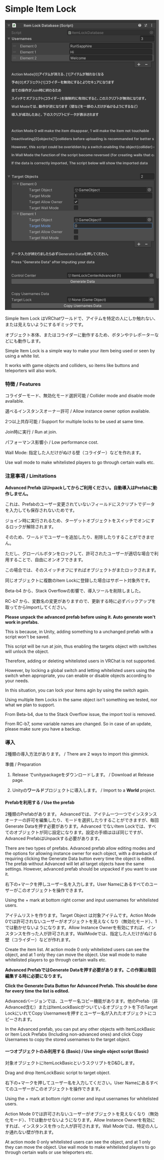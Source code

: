 # Simple Item Lock

![Sample](./Sample.png)

Simple Item Lock はVRChatワールドで、アイテムを特定の人にしか触れない、または見えないようにするギミックです。

オブジェクト本体、またはコライダーに動作するため、ボタンやテレポーターなどにも動作します。

Simple Item Lock is a simple way to make your item being used or seen by using a white list.

It works with game objects and colliders, so items like buttons and teleporters will also work.

### 特徴 / Features

コライダーモード、無効化モード選択可能 / Collider mode and disable mode available.

選べるインスタンスオーナー許可 / Allow instance owner option available.

2つ以上共存可能 / Support for multiple locks to be used at same time.

Join時に実行 / Run at join.

パフォーマンス影響小 / Low performance cost.

Wall Mode: 指定した人だけがぬける壁（コライダー）などを作れます。

Use wall mode to make whitelisted players to go through certain walls etc.

### 注意事項 / Limitations

**Advanced Prefab はUnpackしてからご利用ください。自動導入はPrefabに動作しません。**

これは、Prefabのユーザー変更されていないフィールドにスクリプトでデータを入力しても保存されないためです。

ジョイン時に実行されるため、ターゲットオブジェクトをスイッチでオンにするロックが解除されます。

そのため、ワールドでユーザーを追加したり、削除したりすることができません。

ただし、グローバルボタンをロックして、許可されたユーザーが適切な場合で利用することで、自由にオンオフできます。

この場合では、そのスイッチオフにすればオブジェクトがまたロックされます。

同じオブジェクトに複数のItem Lockに登録した場合はサポート対象外です。

Beta-b4 から、Stack Overflowの影響で、導入ツールを削除しました。

RC-b7 から、変数名の変更がありますので、更新する時に必ずバックアップを取ってからImportしてください。

**Please unpack the advanced prefab before using it. Auto generate won't work in prefabs.**

This is because, in Unity, adding something to a unchanged prefab with a script won't be saved.

This script will be run at join, thus enabling the targets object with switches will unlock the object.

Therefore, adding or deleting whitelisted users in VRChat is not supported.

However, by locking a global switch and letting whitelisted users using the switch when appropriate, you can enable or disable objects according to your needs.

In this situation, you can lock your items agin by using the switch again.

Using multiple Item Locks in the same object isn't something we tested, nor what we plan to support.

From Beta-b4, due to the Stack Overflow issue, the import tool is removed.

From RC-b7, some variable names are changed. So in case of an update, please make sure you have a backup.

### 導入

2種類の導入方法があります。 / There are 2 ways to import this gimmick.

準備 / Preparation

1. Release でunitypackageをダウンロードします。 / Download at Release page.

2. Unityの**ワールド**プロジェクトに導入します。 / Import to a **World** project.

#### Prefabを利用する / Use the prefab

2種類のPrefabがあります。 Advancedでは、アイテム一つ一つでインスタンスオーナーの許可を編集したり、モードを選択したりすることができますが、毎回Generate Dataを押す必要があります。Advanced でないItem Lockでは、すべてのオブジェクトが同じ設定になります。設定の手順はほぼ同じですが、Advanced PrefabはUnpackする必要があります。

There are two types of prefabs. Advanced prefab allow editing modes and the options for allowing instance owner for each object, with a drawback of requiring clicking the Generate Data button every time the object is edited. The prefab without Advanced will let all target objects have the same settings. However, advanced prefab should be unpacked if you want to use it.

右下の+マークを押しユーザー名を入力します。User Nameにあるすべてのユーザーがこのオブジェクトを操作できます。

Using the + mark at bottom right corner and input usernames for whitelisted users.

アイテムリストを作ります。Target Object は対象アイテムです。Action Mode 0では許可されないユーザーがオブジェクトを見えなくなり（無効化モード）、1では動かせないようになります。Allow Instance Ownerを有効にすれば、インスタンスを作った人が許可されます。WallModeでは、指定した人だけがぬける壁（コライダー）などが作れます。

Create the item list. At action mode 0 only whitelisted users can see the object, and at 1 only they can move the object. Use wall mode to make whitelisted players to go through certain walls etc.

**Advanced PrefabではGenerate Dataを押す必要があります。この作業は毎回編集する時に必要になります。**

**Click the Generate Data Button for Advanced Prefab. This should be done for every time the list is edited.**

Advancedバージョンでは、ユーザー名コピー機能があります。他のPrefab（非Advanced含む）またはItemLockBasicがついているオブジェクトを下のTarget LockにいれてCopy Usernamesを押すとユーザー名が入れたオブジェクトにコピーされます。

In the Advanced prefab, you can put any other objects with ItemLockBasic or Item Lock Prefabs (Including non-advanced ones) and click Copy Usernames to copy the stored usernames to the target object.

#### 一つオブジェクトのみ利用する (Basic) / Use single object script (Basic)

対象オブジェクトにItemLockBasicというスクリプトをD&Dします。

Drag and drop ItemLockBasic script to target object.

右下の+マークを押してユーザー名を入力してください。User Nameにあるすべてのユーザーがこのオブジェクトを操作できます。

Using the + mark at bottom right corner and input usernames for whitelisted users.

Action Mode 0では許可されないユーザーがオブジェクトを見えなくなり（無効化モード）、1では動かせないようになります。Allow Instance Ownerを有効にすれば、インスタンスを作った人が許可されます。Wall Modeでは、特定の人しか通れない壁が作れます。

At action mode 0 only whitelisted users can see the object, and at 1 only they can move the object. Use wall mode to make whitelisted players to go through certain walls or use teleporters etc.

<!-- #### (非推奨 / Not Recommended)導入ツールを利用する / Use the import tool

**UIToolkitのバグより、2つ以上のアイテム追加するとUnityがフリーズ、または落ちる可能性があります。必ず前のアイテムに何かを入力してから次のアイテムを追加してください。**

**Because of a bug in UIToolkit, adding more than 1 item at once may cause Unity to freeze or crash. FILL THE LAST THING YOU ADDED BEFORE ADDING ANOTHER ITEM**

ツールバーのToolsタブで Studio Saphir/Item Lock Settings を開きます。

Open Tools/Studio Saphir/Item Lock Settings at tool bar.

ユーザー名を入力します。入力できない場合では、右下の+マークを押してください。User Nameにあるすべてのユーザーがこのオブジェクトを操作できます。

Using the + mark at bottom right corner and input usernames for whitelisted users.

アイテムリストを作ります。Target Object は対象アイテムです。Action Mode 0では許可されないユーザーがオブジェクトを見えない（無効モード）、1では動かせないです。Allow Instance Ownerを有効にすれば、インスタンスを作った人が許可されます。WallModeでは、指定した人だけがぬける壁（コライダー）、使えるテレポーターなどを作れます。

Create the item list. At action mode 0 only whitelisted users can see the object, and at 1 only they can move the object. Use wall mode to make whitelisted players to go through certain walls or use teleporters etc.

**一番上のGenerate Dataを押す。この作業は毎回編集する時に必要になります。**

**Click the Generate Data Button at top. This should be done for every time the list is edited.**

ItemLockCenter(Managed)がシーンの中で配置されます。（動かさないようにしてください）Advanced Prefabと同じ方法で編集できます。

ItemLockCenter(Managed) will be placed at the scene. (Do not move this object) You can edit this using the same ways as advanced prefabs. -->